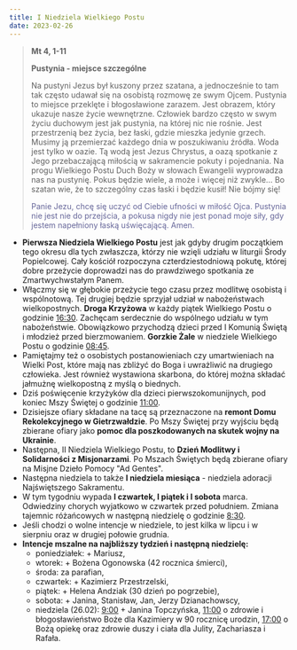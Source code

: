 ```yaml
---
title: I Niedziela Wielkiego Postu
date: 2023-02-26
---
```


> **Mt 4, 1-11**
>
> **Pustynia - miejsce szczególne**
>
> Na pustyni Jezus był kuszony przez szatana, a jednocześnie to tam tak często udawał się na osobistą rozmowę ze swym Ojcem. Pustynia to miejsce przeklęte i błogosławione zarazem. Jest obrazem, który ukazuje nasze życie wewnętrzne. Człowiek bardzo często w swym życiu duchowym jest jak pustynia, na której nic nie rośnie. Jest przestrzenią bez życia, bez łaski, gdzie mieszka jedynie grzech. Musimy ją przemierzać każdego dnia w poszukiwaniu źródła. Woda jest tylko w oazie. Tą wodą jest Jezus Chrystus, a oazą spotkanie z Jego przebaczającą miłością w sakramencie pokuty i pojednania. Na progu Wielkiego Postu Duch Boży w słowach Ewangelii wyprowadza nas na pustynię. Pokus będzie wiele, a może i więcej niż zwykle... Bo szatan wie, że to szczególny czas łaski i będzie kusił! Nie bójmy się!
>
> <span style="color: #666699;"> Panie Jezu, chcę się uczyć od Ciebie ufności w miłość Ojca. Pustynia nie jest nie do przejścia, a pokusa nigdy nie jest ponad moje siły, gdy jestem napełniony łaską uświęcającą. Amen.
> &nbsp;

- **Pierwsza Niedziela Wielkiego Postu** jest jak gdyby drugim początkiem tego okresu dla tych zwłaszcza, którzy nie wzięli udziału w liturgii Środy Popielcowej. Cały kościół rozpoczyna czterdziestodniową pokutę, której dobre przeżycie doprowadzi nas do prawdziwego spotkania ze Zmartwychwstałym Panem.
- Włączmy się w głębokie przeżycie tego czasu przez modlitwę osobistą i wspólnotową. Tej drugiej będzie sprzyjał udział w nabożeństwach wielkopostnych. **Droga Krzyżowa** w każdy piątek Wielkiego Postu o godzinie <u>16:30</u>. Zachęcam serdecznie do wspólnego udziału w tym nabożeństwie. Obowiązkowo przychodzą dzieci przed I Komunią Świętą i młodzież przed bierzmowaniem. **Gorzkie Żale** w niedziele Wielkiego Postu o godzinie <u>08:45</u>.
- Pamiętajmy też o osobistych postanowieniach czy umartwieniach na Wielki Post, które mają nas zbliżyć do Boga i uwrażliwić na drugiego człowieka. Jest również wystawiona skarbona, do której można składać jałmużnę wielkopostną z myślą o biednych.
- Dziś poświęcenie krzyżyków dla dzieci pierwszokomunijnych, pod koniec Mszy Świętej o godzinie <u>11:00</u>.
- Dzisiejsze ofiary składane na tacę są przeznaczone na **remont Domu Rekolekcyjnego w Gietrzwałdzie**. Po Mszy Świętej przy wyjściu będą zbierane ofiary jako **pomoc dla poszkodowanych na skutek wojny na Ukrainie**.
- Następna, II Niedziela Wielkiego Postu, to **Dzień Modlitwy i Solidarności z Misjonarzami**. Po Mszach Świętych będą zbierane ofiary na Misjne Dzieło Pomocy "Ad Gentes".
- Następna niedziela to także **I niedziela miesiąca** - niedziela adoracji Najświętszego Sakramentu.
- W tym tygodniu wypada **I czwartek, I piątek i I sobota** marca. Odwiedziny chorych wyjatkowo w czwartek przed południem. Zmiana tajemnic różańcowych w następną niedzielę o godzinie <u>8:30</u>.
- Jeśli chodzi o wolne intencje w niedziele, to jest kilka w lipcu i w sierpniu oraz w drugiej połowie grudnia.
- **Intencje mszalne na najbliższy tydzień i następną niedzielę:**
  - poniedziałek: + Mariusz,
  - wtorek: + Bożena Ogonowska (42 rocznica śmierci),
  - środa: za parafian,
  - czwartek: + Kazimierz Przestrzelski,
  - piątek: + Helena Andziak (30 dzień po pogrzebie),
  - sobota: + Janina, Stanisław, Jan, Jerzy Dzianachowscy,
  - niedziela (26.02): <u>9:00</u> + Janina Topczyńska, <u>11:00</u> o zdrowie i błogosławieństwo Boże dla Kazimiery w 90 rocznicę urodzin, <u>17:00</u> o Bożą opiekę oraz zdrowie duszy i ciała dla Julity, Zachariasza i Rafała.


